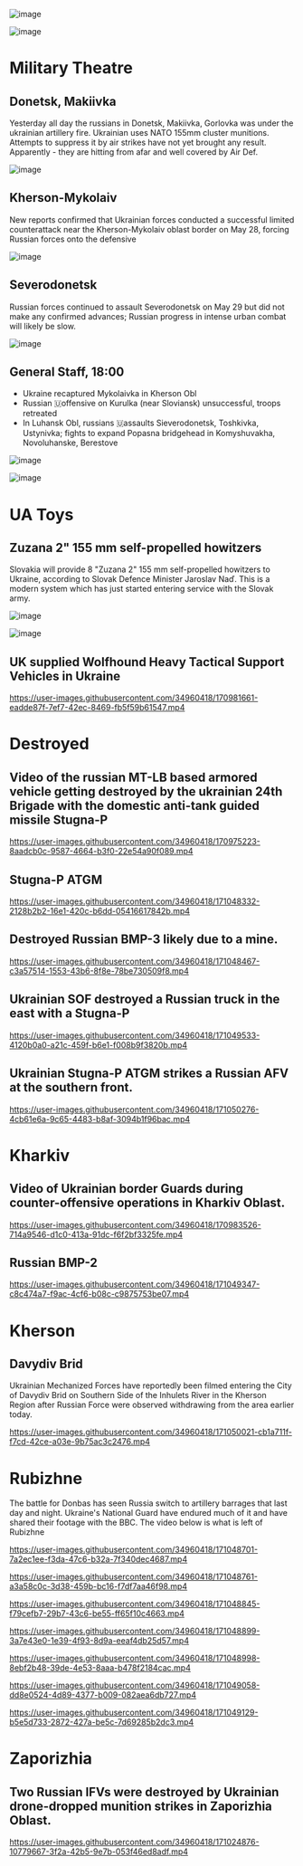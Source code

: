 ![image](https://user-images.githubusercontent.com/34960418/170981927-3670fcd4-730d-4365-9517-55a2aeddc904.png)

![image](https://user-images.githubusercontent.com/34960418/170984901-3567c3d0-6423-4656-ae83-08263b00c8f9.png)


# Military Theatre

## Donetsk, Makiivka

Yesterday all day the russians in Donetsk, Makiivka, Gorlovka was under the ukrainian artillery fire. Ukrainian uses NATO 155mm cluster munitions. Attempts to suppress it by air strikes have not yet brought any result. Apparently - they are hitting from afar and well covered by Air Def.

![image](https://user-images.githubusercontent.com/34960418/170982283-e7ea6353-a10c-4118-8313-b36c166e222f.png)


## Kherson-Mykolaiv

New reports confirmed that Ukrainian forces conducted a successful limited counterattack near the Kherson-Mykolaiv oblast border on May 28, forcing Russian forces onto the defensive

![image](https://user-images.githubusercontent.com/34960418/170984543-89dda5f6-1dca-48c2-bdd3-34ec2825eae9.png)


## Severodonetsk

Russian forces continued to assault Severodonetsk on May 29 but did not make any confirmed advances; Russian progress in intense urban combat will likely be slow.

![image](https://user-images.githubusercontent.com/34960418/170985019-aa6ebb54-cd2c-4b60-a819-4497fa3df7cb.png)


## General Staff, 18:00

- Ukraine recaptured Mykolaivka in Kherson Obl
- Russian 🇺offensive on Kurulka (near Sloviansk) unsuccessful, troops retreated
- In Luhansk Obl, russians 🇺assaults Sieverodonetsk, Toshkivka, Ustynivka; fights to expand Popasna bridgehead in Komyshuvakha, Novoluhanske, Berestove

![image](https://user-images.githubusercontent.com/34960418/171050493-0c98b76e-88fd-41ef-bfe5-c1ea5923ba2a.png)

![image](https://user-images.githubusercontent.com/34960418/171050501-03853397-64f1-4467-9922-1c622ea395ad.png)


# UA Toys

## Zuzana 2" 155 mm self-propelled howitzers

Slovakia will provide 8 "Zuzana 2" 155 mm self-propelled howitzers to Ukraine, according to Slovak Defence Minister Jaroslav Naď. This is a modern system which has just started entering service with the Slovak army.

![image](https://user-images.githubusercontent.com/34960418/170974180-805a1b42-d323-4bf4-9182-95023971cfca.png)

![image](https://user-images.githubusercontent.com/34960418/170974106-2a86a634-4324-4ed2-892f-f308b9711280.png)


## UK supplied Wolfhound Heavy Tactical Support Vehicles in Ukraine

https://user-images.githubusercontent.com/34960418/170981661-eadde87f-7ef7-42ec-8469-fb5f59b61547.mp4


# Destroyed

## Video of the russian MT-LB based armored vehicle getting destroyed by the ukrainian 24th Brigade with the domestic anti-tank guided missile Stugna-P

https://user-images.githubusercontent.com/34960418/170975223-8aadcb0c-9587-4664-b3f0-22e54a90f089.mp4


## Stugna-P ATGM

https://user-images.githubusercontent.com/34960418/171048332-2128b2b2-16e1-420c-b6dd-05416617842b.mp4


## Destroyed Russian BMP-3 likely due to a mine.

https://user-images.githubusercontent.com/34960418/171048467-c3a57514-1553-43b6-8f8e-78be730509f8.mp4


## Ukrainian SOF destroyed a Russian truck in the east with a Stugna-P

https://user-images.githubusercontent.com/34960418/171049533-4120b0a0-a21c-459f-b6e1-f008b9f3820b.mp4


## Ukrainian Stugna-P ATGM strikes a Russian AFV at the southern front.

https://user-images.githubusercontent.com/34960418/171050276-4cb61e6a-9c65-4483-b8af-3094b1f96bac.mp4


# Kharkiv

## Video of Ukrainian border Guards during counter-offensive operations in Kharkiv Oblast.

https://user-images.githubusercontent.com/34960418/170983526-714a9546-d1c0-413a-91dc-f6f2bf3325fe.mp4


##  Russian BMP-2

https://user-images.githubusercontent.com/34960418/171049347-c8c474a7-f9ac-4cf6-b08c-c9875753be07.mp4


# Kherson

## Davydiv Brid

Ukrainian Mechanized Forces have reportedly been filmed entering the City of Davydiv Brid on Southern Side of the Inhulets River in the Kherson Region after Russian Force were observed withdrawing from the area earlier today.

https://user-images.githubusercontent.com/34960418/171050021-cb1a711f-f7cd-42ce-a03e-9b75ac3c2476.mp4


# Rubizhne

The battle for Donbas has seen Russia switch to  artillery barrages that last day and night. Ukraine's National Guard have endured much of it and have shared their footage with the BBC. The video below is what is left of Rubizhne

https://user-images.githubusercontent.com/34960418/171048701-7a2ec1ee-f3da-47c6-b32a-7f340dec4687.mp4

https://user-images.githubusercontent.com/34960418/171048761-a3a58c0c-3d38-459b-bc16-f7df7aa46f98.mp4

https://user-images.githubusercontent.com/34960418/171048845-f79cefb7-29b7-43c6-be55-ff65f10c4663.mp4

https://user-images.githubusercontent.com/34960418/171048899-3a7e43e0-1e39-4f93-8d9a-eeaf4db25d57.mp4

https://user-images.githubusercontent.com/34960418/171048998-8ebf2b48-39de-4e53-8aaa-b478f2184cac.mp4

https://user-images.githubusercontent.com/34960418/171049058-dd8e0524-4d89-4377-b009-082aea6db727.mp4

https://user-images.githubusercontent.com/34960418/171049129-b5e5d733-2872-427a-be5c-7d69285b2dc3.mp4


# Zaporizhia

## Two Russian IFVs were destroyed by Ukrainian drone-dropped munition strikes in Zaporizhia Oblast.

https://user-images.githubusercontent.com/34960418/171024876-10779667-3f2a-42b5-9e7b-053f46ed8adf.mp4

